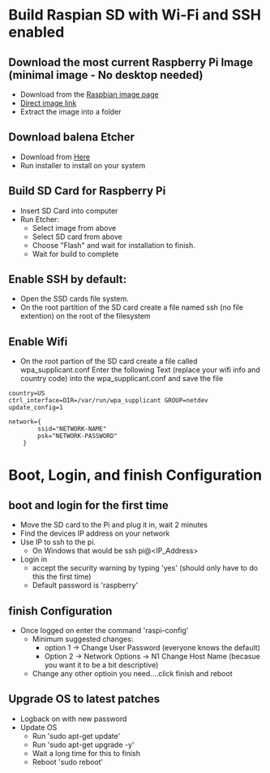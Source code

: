 # Build Raspian SD with Wi-Fi and SSH enabled


## Download the most current Raspberry Pi Image (minimal image - No desktop needed)
* Download from the [Raspbian image page](https://www.raspberrypi.org/downloads/raspbian/)
* [Direct image link](https://downloads.raspberrypi.org/raspbian_lite_latest)
* Extract the image into a folder


## Download balena Etcher
  * Download from [Here](https://www.balena.io/etcher/)
  * Run installer to install on your system


## Build SD Card for Raspberry Pi
* Insert SD Card into computer
* Run Etcher:
    * Select image from above
    * Select SD card from above
    * Choose "Flash" and wait for installation to finish.
    * Wait for build to complete


## Enable SSH by default:

* Open the SSD cards file system.
* On the root partition of the SD card create a file named ssh (no file extention) on the root of the filesystem


## Enable Wifi

* On the root partion of the SD card create a file called wpa_supplicant.conf
  Enter the following Text (replace your wifi info and country code) into the wpa_supplicant.conf and save the file
  
```
country=US
ctrl_interface=DIR=/var/run/wpa_supplicant GROUP=netdev
update_config=1

network={
        ssid="NETWORK-NAME"
        psk="NETWORK-PASSWORD"
    }
```
 

# Boot, Login, and finish Configuration

## boot and login for the first time

* Move the SD card to the Pi and plug it in, wait 2 minutes
* Find the devices IP address on your network
* Use IP to ssh to the pi.  
  * On Windows that would be ssh pi@<IP_Address> 
* Login in
   * accept the security warning by typing 'yes' (should only have to do this the first time)
   * Default password is 'raspberry'
   
## finish Configuration

* Once logged on enter the command 'raspi-config'
  * Minimum suggested changes:
    * option 1 -> Change User Password (everyone knows the default)
    * Option 2 -> Network Options -> N1 Change Host Name (becasue you want it to be a bit descriptive)
  * Change any other optioin you need....click finish and reboot
  
## Upgrade OS to latest patches

* Logback on with new password
* Update OS
  * Run 'sudo apt-get update'
  * Run 'sudo apt-get upgrade -y'
  * Wait a long time for this to finish
  * Reboot 'sudo reboot'

      
 
    
    
    

 
  


